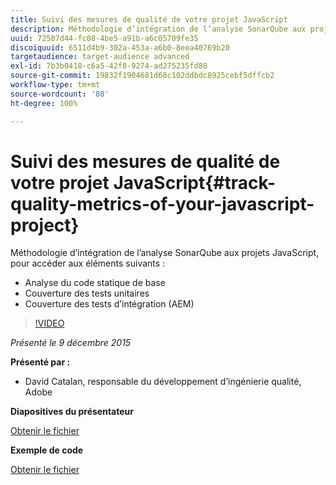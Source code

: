 ```yaml
---
title: Suivi des mesures de qualité de votre projet JavaScript
description: Méthodologie d’intégration de l’analyse SonarQube aux projets JavaScript, pour accéder à • l’analyse de code statique de base • la couverture de test unitaire • la couverture de test d’intégration (AEM)
uuid: 72507d44-fc08-4be5-a91b-a6c05709fe35
discoiquuid: 6511d4b9-302a-453a-a6b0-8eea40769b20
targetaudience: target-audience advanced
exl-id: 7b3b0418-c6a5-42f8-9274-ad275235fd88
source-git-commit: 19832f1904681d68c102ddbdc8925cebf5dffcb2
workflow-type: tm+mt
source-wordcount: '80'
ht-degree: 100%

---
```


# Suivi des mesures de qualité de votre projet JavaScript{#track-quality-metrics-of-your-javascript-project}

Méthodologie d’intégration de l’analyse SonarQube aux projets JavaScript, pour accéder aux éléments suivants :

* Analyse du code statique de base
* Couverture des tests unitaires
* Couverture des tests d’intégration (AEM)

>[!VIDEO](https://video.tv.adobe.com/v/19372/?quality=9)

*Présenté le 9 décembre 2015*

**Présenté par :**

* David Catalan, responsable du développement d’ingénierie qualité, Adobe

**Diapositives du présentateur**

[Obtenir le fichier](assets/aem-gems-js-quality-metrics-12-9-15.pdf)

**Exemple de code**

[Obtenir le fichier](assets/com-adobe-granite-ui-utils-timing-with-licenses.zip)
<!--
[Get back to the Overview](https://helpx.adobe.com/experience-manager/kt/eseminars/gems/aem-index.html)
-->
